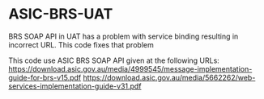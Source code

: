 # ASIC-BRS-UAT
BRS SOAP API in UAT has a problem with service binding resulting in incorrect URL. This code fixes that problem

This code use ASIC BRS SOAP API given at the following URLs:
https://download.asic.gov.au/media/4999545/message-implementation-guide-for-brs-v15.pdf
https://download.asic.gov.au/media/5662262/web-services-implementation-guide-v31.pdf


